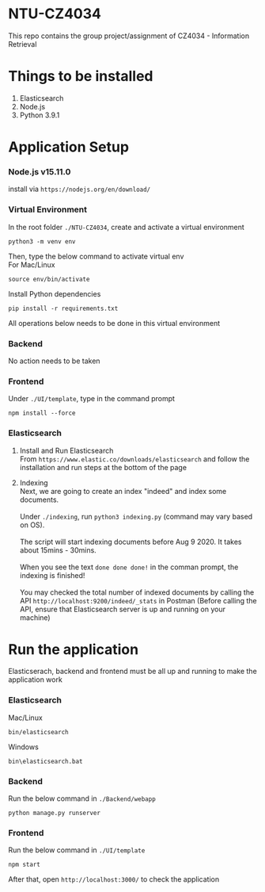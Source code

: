 # NTU-CZ4034
This repo contains the group project/assignment of CZ4034 - Information Retrieval

# Things to be installed
1. Elasticsearch
2. Node.js
3. Python 3.9.1

# Application Setup
### Node.js v15.11.0
install via `https://nodejs.org/en/download/`

### Virtual Environment
In the root folder `./NTU-CZ4034`, create and activate a virtual environment
```
python3 -m venv env
```
Then, type the below command to activate virtual env\
For Mac/Linux
```
source env/bin/activate
```
Install Python dependencies
```
pip install -r requirements.txt
```
All operations below needs to be done in this virtual environment

### Backend
No action needs to be taken


### Frontend
Under `./UI/template`, type in the command prompt
```
npm install --force
```

### Elasticsearch
1. Install and Run Elasticsearch\
From `https://www.elastic.co/downloads/elasticsearch` and follow the installation and run steps at the bottom of the page

2. Indexing\
Next, we are going to create an index "indeed" and index some documents.\
\
Under `./indexing`, run `python3 indexing.py` (command may vary based on OS).\
\
The script will start indexing documents before Aug 9 2020. It takes about 15mins - 30mins.\
\
When you see the text `done done done!` in the comman prompt, the indexing is finished!\
\
You may checked the total number of indexed documents by calling the API `http://localhost:9200/indeed/_stats` in Postman (Before calling the API, ensure that Elasticsearch server is up and running on your machine)

# Run the application

Elasticserach, backend and frontend must be all up and running to make the application work

### Elasticsearch
Mac/Linux
```
bin/elasticsearch
```

Windows
```
bin\elasticsearch.bat
```

### Backend
Run the below command in `./Backend/webapp`
```
python manage.py runserver
```

### Frontend
Run the below command in `./UI/template`
```
npm start
```
After that, open `http://localhost:3000/` to check the application

